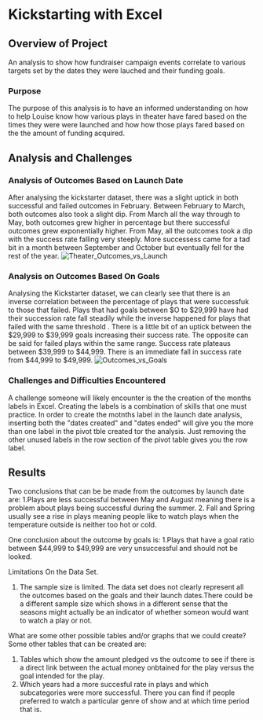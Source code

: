# Kickstarting with Excel

## Overview of Project
An analysis to show how fundraiser campaign events correlate to various targets set by the dates they were lauched and their funding goals. 

### Purpose
The purpose of this analysis is to have an informed understanding on how to help Louise know how various plays in theater have fared based on the times they were were launched and how how those plays fared based on the the amount of funding acquired.

## Analysis and Challenges

### Analysis of Outcomes Based on Launch Date
After analysing the kickstarter dataset, there was a slight uptick in both successful and failed outcomes in February. Between February to March, both outcomes also took a slight dip. From March all the way through to May, both outcomes grew higher in percentage but there successful outcomes grew exponentially higher. From May, all the outcomes took a dip with the success rate falling very steeply. More successess came for a tad bit in a month between September and October but eventually fell for the rest of the year.
![Theater_Outcomes_vs_Launch](https://user-images.githubusercontent.com/85206793/155828352-558cb18e-4f38-412f-bc0c-3517b66053d7.png)

### Analysis on Outcomes Based On Goals
Analysing the Kickstarter dataset, we can clearly see that there is an inverse correlation between the percentage of plays that were successfuk to those that failed. Plays that had goals between $O to $29,999 have had their succession rate fall steadily while the inverse happened for plays that failed with the same threshold . There is a little bit of an uptick between the $29,999 to $39,999 goals increasing their success rate. The opposite can be said for failed plays within the same range. Success rate plateaus between $39,999 to $44,999. There is an immediate fall in success rate from $44,999 to $49,999. 
![Outcomes_vs_Goals](https://user-images.githubusercontent.com/85206793/155828687-393fb90f-aaeb-47fd-aa97-2bc5d2a79b07.png)

### Challenges and Difficulties Encountered
A challenge someone will likely encounter is the the creation of the months labels in Excel. Creating the labels is a combination of skills that one must practice. In order to create the motnths label in the launch date analysis, inserting both the "dates created" and "dates ended" will give you the more than one label in the pivot tble created tor the analysis. Just removing the other unused labels in the row section of the pivot table gives you the row label.

## Results
Two conclusions that can be be made from the outcomes by launch date are:
1.Plays are less successful between May and August meaning there is a problem about plays being successful during the summer.
2. Fall and Spring usually see a rise in plays meaning people like to watch plays when the temperature outside is neither too hot or cold.

One conclusion about the outcome by goals is:
1.Plays that have a goal ratio between $44,999 to $49,999 are very unsuccessful and should not be looked.

Limitations On the Data Set.
1. The sample size is limited. The data set does not clearly represent all the outcomes based on the goals and their launch dates.There could be a different sample size which shows in a different sense that the seasons might actually be an indicator of whether someon would want to watch a play or not.

What are some other possible tables and/or graphs that we could create?
Some other tables that can be created are:

1. Tables which show the amount pledged vs the outcome to see if there is a direct link between the actual money onbtained for the play versus the goal intended for the play.
2. Which years had a more succesful rate in plays and which subcategories were more successful. There you can find if people preferred to watch a particular genre of show and at which time period that is.  
